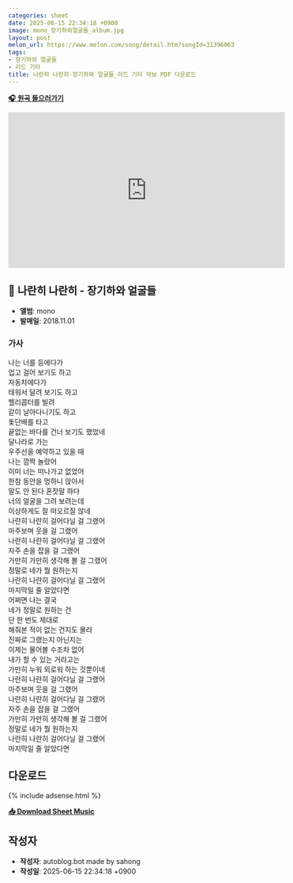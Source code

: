 ```yaml
---
categories: sheet
date: 2025-06-15 22:34:18 +0900
image: mono_장기하와얼굴들_album.jpg
layout: post
melon_url: https://www.melon.com/song/detail.htm?songId=31396063
tags:
- 장기하와 얼굴들
- 리드 기타
title: 나란히 나란히-장기하와 얼굴들_리드 기타 악보 PDF 다운로드
---
```


<p><a href="https://www.melon.com/song/detail.htm?songId=31396063" target="_blank"><strong>🎧 원곡 들으러가기</strong></a></p>
<iframe width="560" height="315" src="https://www.youtube.com/watch?v=ia4fnLqBe5k" frameborder="0" allowfullscreen></iframe>

## 🎵 나란히 나란히 - 장기하와 얼굴들

- **앨범**: mono  
- **발매일**: 2018.11.01  

### 가사
나는 너를 등에다가  
업고 걸어 보기도 하고  
자동차에다가  
태워서 달려 보기도 하고  
헬리콥터를 빌려  
같이 날아다니기도 하고  
돛단배를 타고  
끝없는 바다를 건너 보기도 했었네  
달나라로 가는  
우주선을 예약하고 있을 때  
나는 깜짝 놀랐어  
이미 너는 떠나가고 없었어  
한참 동안을 멍하니 앉아서  
말도 안 된다 혼잣말 하다  
너의 얼굴을 그려 보려는데  
이상하게도 잘 떠오르질 않네  
나란히 나란히 걸어다닐 걸 그랬어  
마주보며 웃을 걸 그랬어  
나란히 나란히 걸어다닐 걸 그랬어  
자주 손을 잡을 걸 그랬어  
가만히 가만히 생각해 볼 걸 그랬어  
정말로 네가 뭘 원하는지  
나란히 나란히 걸어다닐 걸 그랬어  
마지막일 줄 알았다면  
어쩌면 나는 결국  
네가 정말로 원하는 건  
단 한 번도 제대로  
해줘본 적이 없는 건지도 몰라  
진짜로 그랬는지 아닌지는  
이제는 물어볼 수조차 없어  
내가 할 수 있는 거라고는  
가만히 누워 외로워 하는 것뿐이네  
나란히 나란히 걸어다닐 걸 그랬어  
마주보며 웃을 걸 그랬어  
나란히 나란히 걸어다닐 걸 그랬어  
자주 손을 잡을 걸 그랬어  
가만히 가만히 생각해 볼 걸 그랬어  
정말로 네가 뭘 원하는지  
나란히 나란히 걸어다닐 걸 그랬어  
마지막일 줄 알았다면  


## 다운로드

{% include adsense.html %}

<p><a href="https://drive.google.com/file/d/1KN4HnKip6e7mSkCOvLT5Mi7BaJNmxG8j/view?usp=drive_link" download><strong>📥 Download Sheet Music</strong></a></p>

## 작성자 
- **작성자**: autoblog.bot made by sahong
- **작성일**: 2025-06-15 22:34:18 +0900